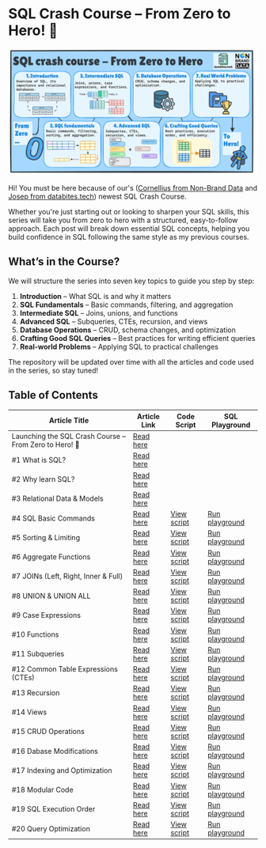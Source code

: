 # SQL Crash Course – From Zero to Hero! 🚀

![SQL Crash Course](image/sql_crash_course.jpg)

Hi! You must be here because of our's ([Cornellius from Non-Brand Data](https://www.nb-data.com/) and [Josep from databites.tech](https://www.databites.tech/)) newest SQL Crash Course.

Whether you're just starting out or looking to sharpen your SQL skills, this series will take you from zero to hero with a structured, easy-to-follow approach. Each post will break down essential SQL concepts, helping you build confidence in SQL following the same style as my previous courses.

## What’s in the Course?

We will structure the series into seven key topics to guide you step by step:

1. **Introduction** – What SQL is and why it matters
2. **SQL Fundamentals** – Basic commands, filtering, and aggregation
3. **Intermediate SQL** – Joins, unions, and functions
4. **Advanced SQL** – Subqueries, CTEs, recursion, and views
5. **Database Operations** – CRUD, schema changes, and optimization
6. **Crafting Good SQL Queries** – Best practices for writing efficient queries
7. **Real-world Problems** – Applying SQL to practical challenges

The repository will be updated over time with all the articles and code used in the series, so stay tuned!

## Table of Contents
| Article Title | Article Link | Code Script | SQL Playground |
|---------------|--------------|-------------|----------------|
| Launching the SQL Crash Course – From Zero to Hero! 🚀 | [Read here](https://www.databites.tech/p/launching-the-sql-crash-course-from) |  |  |
| #1 What is SQL? | [Read here](https://www.nb-data.com/p/2-what-is-sql) |  |  |
| #2 Why learn SQL? | [Read here](https://www.databites.tech/p/2-why-learn-sql) |  |  |
| #3 Relational Data & Models | [Read here](https://www.databites.tech/p/3-relational-data-and-models) |  |  |
| #4 SQL Basic Commands | [Read here](https://www.nb-data.com/p/4-sql-basic-commands) | [View script](sql_scripts/4_SQL_Basic_Commands.sql) | [Run playground](https://www.db-fiddle.com/f/tLA6Ca3iAcABo7Bkgm87nE/1) |
|#5 Sorting & Limiting | [Read here](https://www.databites.tech/p/5-sorting-and-limiting) | [View script](sql_scripts/5_Sorting_and_Limiting.sql)| [Run playground](https://www.db-fiddle.com/f/gsJfafADqkwjrHBLernRZP/0) |
|#6 Aggregate Functions | [Read here](https://www.nb-data.com/p/6-aggregate-functions) | [View script](sql_scripts/6_Aggregate_Functions.sql) | [Run playground](https://www.db-fiddle.com/f/w3trdsFQ23og1tYerokVMm/0) |
|#7 JOINs (Left, Right, Inner & Full) | [Read here](https://www.databites.tech/p/7-joins-left-right-inner-and-full) | [View script](sql_scripts/7_Join.sql) | [Run playground](https://www.db-fiddle.com/f/8rkgKHYSFEmmhjdR9P4iii/3) |
|#8 UNION & UNION ALL | [Read here](https://www.nb-data.com/p/8-union-and-union-all) | [View script](sql_scripts/8_Union.sql) | [Run playground](https://www.db-fiddle.com/f/pTrpDgGYGejUmAMXTtaQNm/2) |
|#9 Case Expressions | [Read here](https://www.databites.tech/p/9-case-expressions) | [View script](https://github.com/CornelliusYW/SQL-Crash-Course/blob/main/sql_scripts/9_CASE.sql) | [Run playground](https://www.db-fiddle.com/f/sTGiHfN435PP2xCSWGd5q7/0) |
|#10 Functions | [Read here](https://www.nb-data.com/p/10-functions-string-date-numeric) | [View script](https://github.com/CornelliusYW/SQL-Crash-Course/blob/main/sql_scripts/10_Functions.sql) | [Run playground](https://www.db-fiddle.com/f/oEaniab9PUi1eCJUqk7xjL/0) |
|#11 Subqueries | [Read here](https://www.nb-data.com/p/11-subqueries) | [View script](https://github.com/CornelliusYW/SQL-Crash-Course/blob/main/sql_scripts/11_Subqueries.sql) | [Run playground](https://www.db-fiddle.com/f/orVEkoyFQhhppyGtSrZzYA/0) |
|#12 Common Table Expressions (CTEs) | [Read here](https://www.databites.tech/p/12-common-table-expressions-ctes) | [View script](https://github.com/CornelliusYW/SQL-Crash-Course/blob/main/sql_scripts/12_CTEs.sql) | [Run playground](https://www.db-fiddle.com/f/tvtNVuMuynXcBM3ADX5ymp/0) |
|#13 Recursion | [Read here](https://www.nb-data.com/p/13-recursion) | [View script](https://github.com/rfeers/SQL-Crash-Course/blob/main/sql_scripts/13_Recursion.sql) | [Run playground](https://www.db-fiddle.com/f/wkeRysp7ZDzzrA9yPLYuJm/0) |
|#14 Views | [Read here](https://www.databites.tech/p/14-views) | [View script](https://github.com/rfeers/SQL-Crash-Course/blob/main/sql_scripts/14_Views.sql) | [Run playground](https://www.db-fiddle.com/f/vht5JRmZEFXFguackAoMJW/0) |
|#15 CRUD Operations | [Read here](https://www.nb-data.com/p/15-crud-operations) | [View script](https://github.com/CornelliusYW/SQL-Crash-Course/blob/main/sql_scripts/15_CRUD_Operations.sql) | [Run playground](https://www.db-fiddle.com/f/wKgWsY7o6ua4u7EedRrfco/1) |
|#16 Dabase Modifications | [Read here](https://www.databites.tech/p/16-database-modifications) | [View script](https://github.com/CornelliusYW/SQL-Crash-Course/blob/main/sql_scripts/16_Database_modifications.sql) | [Run playground](https://www.db-fiddle.com/f/fLFqwktLC3vQadZKnqZf8o/0) |
|#17 Indexing and Optimization | [Read here](https://www.nb-data.com/p/17-indexing-and-optimization) | [View script](https://github.com/CornelliusYW/SQL-Crash-Course/blob/main/sql_scripts/17_Indexing_and_Optimization.sql) | [Run playground](https://www.db-fiddle.com/f/pvMeVUQx5MNp2333YyJjPu/0) |
|#18 Modular Code | [Read here](https://www.databites.tech/p/18-generating-modular-code) | [View script](https://github.com/CornelliusYW/SQL-Crash-Course/blob/main/sql_scripts/18_Modular_Code.sql) | [Run playground](https://www.db-fiddle.com/f/ezePzh6hZtarATN33nuHRV/1) |
|#19 SQL Execution Order | [Read here](https://www.databites.tech/p/19-sql-execution-order) | [View script](https://github.com/rfeers/SQL-Crash-Course/blob/main/sql_scripts/19_execution_order.sql) | [Run playground](https://www.db-fiddle.com/f/vgfg4bJUzYuxPNvNQHThqB/1) |
|#20 Query Optimization | [Read here](https://www.nb-data.com/p/20-query-optimization) | [View script](https://github.com/rfeers/SQL-Crash-Course/blob/main/sql_scripts/20_query_optimization%20copy.sql) | [Run playground](https://www.db-fiddle.com/f/qXW9oG2DpFE8aFkzV8zUMV/1) |